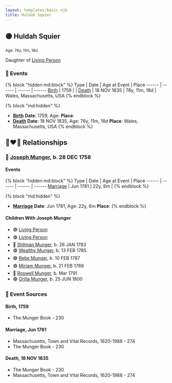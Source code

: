 ```yaml
---
layout: templates/basic.njk
title: Huldah Squier
---
```

## 🟣 Huldah Squier
<small>Age: 76y, 11m, 18d</small>

Daughter of [Living Person](/people/3/35783343)

### 📆 Events

{% block "hidden md:block" %}
Type | Date | Age at Event | Place
------ | ------ | ------ | ------
[Birth](#event-event-3) | 1759 |  |
[Death](#event-event-4) | 18 NOV 1835 | 76y, 11m, 18d | Wales, Massachusetts, USA
{% endblock %}

{% block "md:hidden" %}
- **[Birth](#event-event-3)**
**Date**: 1759, Age:
**Place**:
- **[Death](#event-event-4)**
**Date**: 18 NOV 1835, Age: 76y, 11m, 18d
**Place**: Wales, Massachusetts, USA
{% endblock %}

## 👩‍❤️‍👨 Relationships

### 🔵 [Joseph Munger](/people/4/48832802), b. 28 DEC 1758

#### Events

{% block "hidden md:block" %}
Type | Date | Age at Event | Place
------ | ------ | ------ | ------
[Marriage](#event-family-0-event-0) | Jun 1781 | 22y, 6m |
{% endblock %}

{% block "md:hidden" %}
- **[Marriage](#event-family-0-event-0)**
**Date**: Jun 1781, Age: 22y, 6m
**Place**:
{% endblock %}

#### Children With Joseph Munger
* 🟣 [Living Person](/people/9/92752548)
* 🟣 [Living Person](/people/5/57250648)
* 🔵 [Stillman Munger](/people/5/55728126), b. 26 JAN 1783
* 🟣 [Wealthy Munger](/people/3/31830663), b. 13 FEB 1785
* 🟣 [Rebe Munger](/people/3/39304822), b. 10 FEB 1787
* 🟣 [Miriam Munger](/people/1/13266841), b. 21 FEB 1789
* 🔵 [Roswell Munger](/people/2/21686617), b. Mar 1791
* 🟣 [Orilla Munger](/people/6/60133360), b. 25 JUN 1800
### 📰 Event Sources

#### <a id="event-event-3"></a> Birth, 1759
* The Munger Book  - 230

#### <a id="event-family-0-event-0"></a> Marriage, Jun 1781
* Massachusetts, Town and Vital Records, 1620-1988  - 274
* The Munger Book  - 230
#### <a id="event-event-4"></a> Death, 18 NOV 1835
* The Munger Book  - 230
* Massachusetts, Town and Vital Records, 1620-1988  - 274
